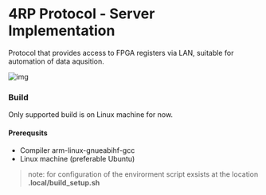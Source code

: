 # 4RP Protocol - Server Implementation

Protocol that provides access to FPGA registers via LAN, suitable for automation of data aqusition.

![img](https://redpitaya.com/wp-content/uploads/2023/02/Red_Pitaya_-_Skica_vectors_-za-letak_transparent-1024x644.png)

### Build

Only supported build is on Linux machine for now. 

#### Prerequsits

- Compiler arm-linux-gnueabihf-gcc
- Linux machine (preferable Ubuntu)

> note:
> for configuration of the envirorment script exsists at the location **.local/build_setup.sh**
